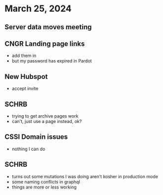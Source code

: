 # March 25, 2024

## Server data moves meeting

## CNGR Landing page links

- add them in
- but my password has expired in Pardot

## New Hubspot

- accept invite

## SCHRB

- trying to get archive pages work
- can't, just use a page instead, ok?

## CSSI Domain issues

- nothing I can do

## SCHRB

- turns out some mutations I was doing aren't kosher in production mode
- some naming conflicts in graphql
- things are more or less working
